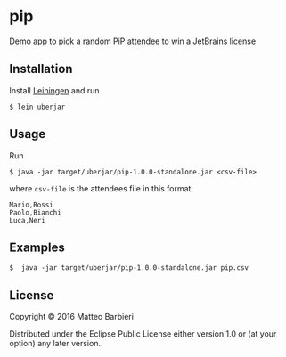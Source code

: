 # pip

Demo app to pick a random PiP attendee to win a JetBrains license

## Installation

Install [Leiningen](http://leiningen.org/) and run

    $ lein uberjar

## Usage

Run

    $ java -jar target/uberjar/pip-1.0.0-standalone.jar <csv-file>

where `csv-file` is the attendees file in this format:

```csv
Mario,Rossi
Paolo,Bianchi
Luca,Neri
```

## Examples

    $  java -jar target/uberjar/pip-1.0.0-standalone.jar pip.csv

## License

Copyright © 2016 Matteo Barbieri

Distributed under the Eclipse Public License either version 1.0 or (at
your option) any later version.
